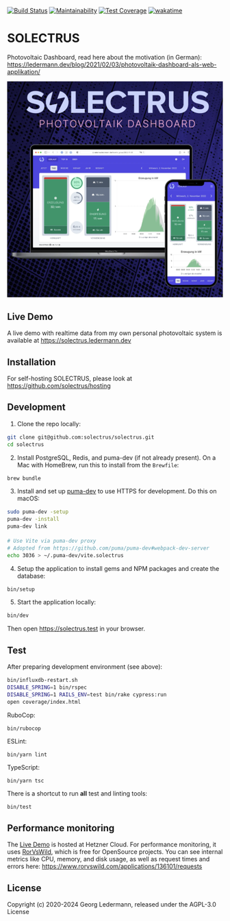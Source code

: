 [![Build Status](https://github.com/solectrus/solectrus/workflows/Continuous%20integration/badge.svg)](https://github.com/solectrus/solectrus/actions)
[![Maintainability](https://api.codeclimate.com/v1/badges/10d74fb7665c045afcf4/maintainability)](https://codeclimate.com/repos/5fe98897e985f4018b001e7d/maintainability)
[![Test Coverage](https://api.codeclimate.com/v1/badges/10d74fb7665c045afcf4/test_coverage)](https://codeclimate.com/repos/5fe98897e985f4018b001e7d/test_coverage)
[![wakatime](https://wakatime.com/badge/user/697af4f5-617a-446d-ba58-407e7f3e0243/project/ce8d6e54-7457-42e5-94a3-33a9d4021d45.svg)](https://wakatime.com/badge/user/697af4f5-617a-446d-ba58-407e7f3e0243/project/ce8d6e54-7457-42e5-94a3-33a9d4021d45)

# SOLECTRUS

Photovoltaic Dashboard, read here about the motivation (in German):
https://ledermann.dev/blog/2021/02/03/photovoltaik-dashboard-als-web-applikation/

![Screenshot](screenshot.webp)

## Live Demo

A live demo with realtime data from my own personal photovoltaic system is available at https://solectrus.ledermann.dev

## Installation

For self-hosting SOLECTRUS, please look at https://github.com/solectrus/hosting

## Development

1. Clone the repo locally:

```bash
git clone git@github.com:solectrus/solectrus.git
cd solectrus
```

2. Install PostgreSQL, Redis, and puma-dev (if not already present). On a Mac with HomeBrew, run this to install from the `Brewfile`:

```bash
brew bundle
```

3. Install and set up [puma-dev](https://github.com/puma/puma-dev) to use HTTPS for development. Do this on macOS:

```bash
sudo puma-dev -setup
puma-dev -install
puma-dev link

# Use Vite via puma-dev proxy
# Adopted from https://github.com/puma/puma-dev#webpack-dev-server
echo 3036 > ~/.puma-dev/vite.solectrus
```

4. Setup the application to install gems and NPM packages and create the database:

```bash
bin/setup
```

5. Start the application locally:

```bash
bin/dev
```

Then open https://solectrus.test in your browser.

## Test

After preparing development environment (see above):

```bash
bin/influxdb-restart.sh
DISABLE_SPRING=1 bin/rspec
DISABLE_SPRING=1 RAILS_ENV=test bin/rake cypress:run
open coverage/index.html
```

RuboCop:

```
bin/rubocop
```

ESLint:

```
bin/yarn lint
```

TypeScript:

```
bin/yarn tsc
```

There is a shortcut to run **all** test and linting tools:

```bash
bin/test
```

## Performance monitoring

The [Live Demo](https://solectrus.ledermann.dev) is hosted at Hetzner Cloud. For performance monitoring, it uses [RorVsWild](https://www.rorvswild.com), which is free for OpenSource projects. You can see internal metrics like CPU, memory, and disk usage, as well as request times and errors here:
https://www.rorvswild.com/applications/136101/requests

## License

Copyright (c) 2020-2024 Georg Ledermann, released under the AGPL-3.0 License
